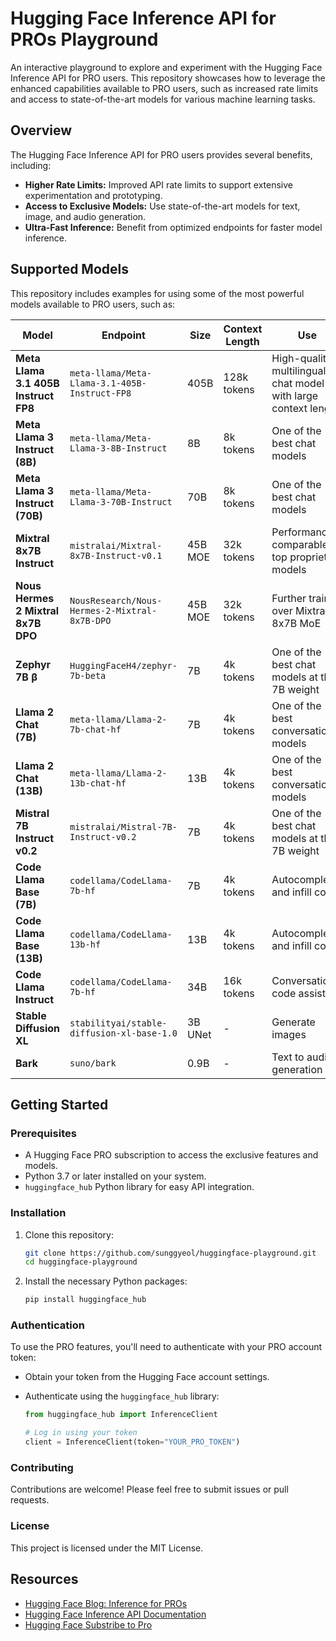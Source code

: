# Hugging Face Inference API for PROs Playground
An interactive playground to explore and experiment with the Hugging Face Inference API for PRO users. This repository showcases how to leverage the enhanced capabilities available to PRO users, such as increased rate limits and access to state-of-the-art models for various machine learning tasks.

## Overview

The Hugging Face Inference API for PRO users provides several benefits, including:

- **Higher Rate Limits:** Improved API rate limits to support extensive experimentation and prototyping.
- **Access to Exclusive Models:** Use state-of-the-art models for text, image, and audio generation.
- **Ultra-Fast Inference:** Benefit from optimized endpoints for faster model inference.

## Supported Models

This repository includes examples for using some of the most powerful models available to PRO users, such as:

| Model                                  | Endpoint                 | Size         | Context Length | Use                                                |
|----------------------------------------|--------------------------|--------------|----------------|----------------------------------------------------|
| **Meta Llama 3.1 405B Instruct FP8**   | `meta-llama/Meta-Llama-3.1-405B-Instruct-FP8`   | 405B         | 128k tokens    | High-quality multilingual chat model with large context length |
| **Meta Llama 3 Instruct (8B)**         | `meta-llama/Meta-Llama-3-8B-Instruct`       | 8B           | 8k tokens      | One of the best chat models                        |
| **Meta Llama 3 Instruct (70B)**        | `meta-llama/Meta-Llama-3-70B-Instruct`      | 70B          | 8k tokens      | One of the best chat models                        |
| **Mixtral 8x7B Instruct**              | `mistralai/Mixtral-8x7B-Instruct-v0.1` | 45B MOE      | 32k tokens     | Performance comparable to top proprietary models   |
| **Nous Hermes 2 Mixtral 8x7B DPO**     | `NousResearch/Nous-Hermes-2-Mixtral-8x7B-DPO` | 45B MOE      | 32k tokens     | Further trained over Mixtral 8x7B MoE              |
| **Zephyr 7B β**                        | `HuggingFaceH4/zephyr-7b-beta`        | 7B           | 4k tokens      | One of the best chat models at the 7B weight       |
| **Llama 2 Chat (7B)**                  | `meta-llama/Llama-2-7b-chat-hf`       | 7B           | 4k tokens      | One of the best conversational models              |
| **Llama 2 Chat (13B)**                 | `meta-llama/Llama-2-13b-chat-hf`      | 13B          | 4k tokens      | One of the best conversational models              |
| **Mistral 7B Instruct v0.2**           | `mistralai/Mistral-7B-Instruct-v0.2`   | 7B           | 4k tokens      | One of the best chat models at the 7B weight       |
| **Code Llama Base (7B)**               | `codellama/CodeLlama-7b-hf`    | 7B           | 4k tokens      | Autocomplete and infill code                       |
| **Code Llama Base (13B)**              | `codellama/CodeLlama-13b-hf`   | 13B          | 4k tokens      | Autocomplete and infill code                       |
| **Code Llama Instruct**                | `codellama/CodeLlama-7b-hf`   | 34B          | 16k tokens     | Conversational code assistant                      |
| **Stable Diffusion XL**                | `stabilityai/stable-diffusion-xl-base-1.0`   | 3B UNet      | -              | Generate images                                    |
| **Bark**                               | `suno/bark`                  | 0.9B         | -              | Text to audio generation                           |

## Getting Started

### Prerequisites

- A Hugging Face PRO subscription to access the exclusive features and models.
- Python 3.7 or later installed on your system.
- `huggingface_hub` Python library for easy API integration.

### Installation

1. Clone this repository:

   ```bash
   git clone https://github.com/sunggyeol/huggingface-playground.git
   cd huggingface-playground
   ```

2. Install the necessary Python packages:

   ```bash
   pip install huggingface_hub
   ```

### Authentication

To use the PRO features, you'll need to authenticate with your PRO account token:

- Obtain your token from the Hugging Face account settings.
- Authenticate using the `huggingface_hub` library:

  ```python
  from huggingface_hub import InferenceClient

  # Log in using your token
  client = InferenceClient(token="YOUR_PRO_TOKEN")
  ```

### Contributing

Contributions are welcome! Please feel free to submit issues or pull requests.

### License

This project is licensed under the MIT License.

## Resources

- [Hugging Face Blog: Inference for PROs](https://huggingface.co/blog/inference-pro)
- [Hugging Face Inference API Documentation](https://huggingface.co/docs/huggingface_hub/main/en/package_reference/inference_client#huggingface_hub.InferenceApi)
- [Hugging Face Substribe to Pro](https://huggingface.co/subscribe/pro)

